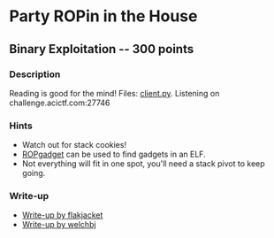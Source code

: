 # Party ROPin in the House

## Binary Exploitation -- 300 points

### Description

Reading is good for the mind! Files: [client.py](./client.py). Listening on challenge.acictf.com:27746

### Hints

* Watch out for stack cookies!
* [ROPgadget](https://github.com/JonathanSalwan/ROPgadget) can be used to find gadgets in an ELF.
* Not everything will fit in one spot, you'll need a stack pivot to keep going.


### Write-up

- [Write-up by flakjacket](https://github.com/flakjacket95/cyberstakes_2020/tree/master/binex/party-roppin)
- [Write-up by welchbj](https://github.com/welchbj/ctf/tree/master/writeups/2020/CyberStakes/party-roppin)

